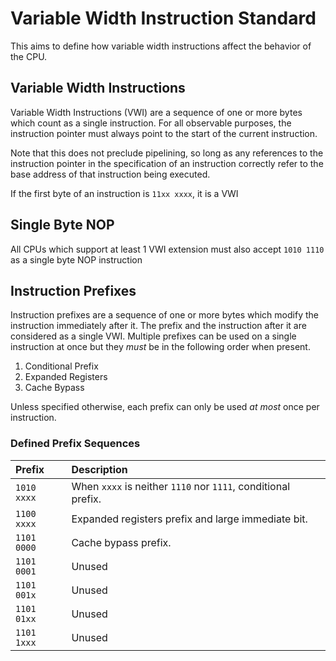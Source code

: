 # Variable Width Instruction Standard

This aims to define how variable width instructions affect the behavior of the CPU.

## Variable Width Instructions

Variable Width Instructions (VWI) are a sequence of one or more bytes which count as a single instruction. For all observable purposes, the instruction pointer must always point to the start of the current instruction.

Note that this does not preclude pipelining, so long as any references to the instruction pointer in the specification of an instruction correctly refer to the base address of that instruction being executed.

If the first byte of an instruction is `11xx xxxx`, it is a VWI

## Single Byte NOP

All CPUs which support at least 1 VWI extension must also accept `1010 1110` as a single byte NOP instruction

## Instruction Prefixes

Instruction prefixes are a sequence of one or more bytes which modify the instruction immediately after it. The prefix and the instruction after it are considered as a single VWI. Multiple prefixes can be used on a single instruction at once but they _must_ be in the following order when present.

1. Conditional Prefix
2. Expanded Registers
3. Cache Bypass

Unless specified otherwise, each prefix can only be used _at most_ once per instruction.

### Defined Prefix Sequences

| Prefix      | Description                                                   |
|:------------|:--------------------------------------------------------------|
| `1010 xxxx` | When `xxxx` is neither `1110` nor `1111`, conditional prefix. |
| `1100 xxxx` | Expanded registers prefix and large immediate bit.            |
| `1101 0000` | Cache bypass prefix.                                          |
| `1101 0001` | Unused                                                        |
| `1101 001x` | Unused                                                        |
| `1101 01xx` | Unused                                                        |
| `1101 1xxx` | Unused                                                        |

